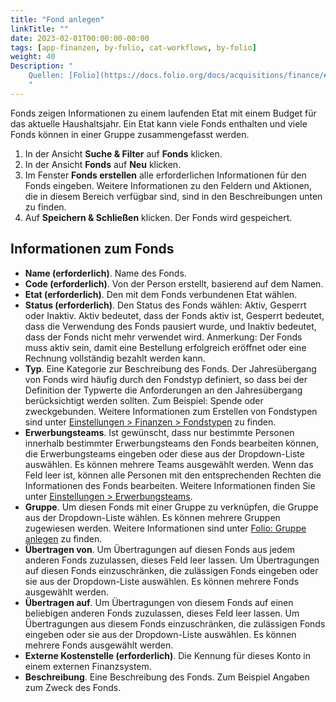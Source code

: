 ```yaml
---
title: "Fond anlegen"
linkTitle: ""
date: 2023-02-01T00:00:00-00:00
tags: [app-finanzen, by-folio, cat-workflows, by-folio]
weight: 40
Description: "
    Quellen: [Folio](https://docs.folio.org/docs/acquisitions/finance/#creating-a-fund) & [GBV](https://info.gbv.de/display/FOLIOGBVEXTERN/Folio:+Fond+anlegen)
    "
---
```


Fonds zeigen Informationen zu einem laufenden Etat mit einem Budget für das aktuelle Haushaltsjahr. Ein Etat kann viele Fonds enthalten und viele Fonds können in einer Gruppe zusammengefasst werden.

1.  In der Ansicht **Suche & Filter** auf **Fonds** klicken.
2.  In der Ansicht **Fonds** auf **Neu** klicken.
3.  Im Fenster **Fonds erstellen** alle erforderlichen Informationen für den Fonds eingeben. Weitere Informationen zu den Feldern und Aktionen, die in diesem Bereich verfügbar sind, sind in den Beschreibungen unten zu finden.
4.  Auf **Speichern & Schließen** klicken. Der Fonds wird gespeichert.

## Informationen zum Fonds

-   **Name (erforderlich)**. Name des Fonds.
-   **Code (erforderlich)**. Von der Person erstellt, basierend auf dem Namen.
-   **Etat (erforderlich)**. Den mit dem Fonds verbundenen Etat wählen.
-   **Status (erforderlich)**. Den Status des Fonds wählen: Aktiv, Gesperrt oder Inaktiv. Aktiv bedeutet, dass der Fonds aktiv ist, Gesperrt bedeutet, dass die Verwendung des Fonds pausiert wurde, und Inaktiv bedeutet, dass der Fonds nicht mehr verwendet wird. Anmerkung: Der Fonds muss aktiv sein, damit eine Bestellung erfolgreich eröffnet oder eine Rechnung vollständig bezahlt werden kann.
-   **Typ**. Eine Kategorie zur Beschreibung des Fonds. Der Jahresübergang von Fonds wird häufig durch den Fondstyp definiert, so dass bei der Definition der Typwerte die Anforderungen an den Jahresübergang berücksichtigt werden sollten. Zum Beispiel: Spende oder zweckgebunden. Weitere Informationen zum Erstellen von Fondstypen sind unter [Einstellungen > Finanzen > Fondstypen](https://info.gbv.de/display/FOLIOGBVEXTERN/Einstellungen+%28Finanzen%29%3A+Fondstypen) zu finden.
-   **Erwerbungsteams**. Ist gewünscht, dass nur bestimmte Personen innerhalb bestimmter Erwerbungsteams den Fonds bearbeiten können, die Erwerbungsteams eingeben oder diese aus der Dropdown-Liste auswählen. Es können mehrere Teams ausgewählt werden. Wenn das Feld leer ist, können alle Personen mit den entsprechenden Rechten die Informationen des Fonds bearbeiten. Weitere Informationen finden Sie unter [Einstellungen > Erwerbungsteams](https://info.gbv.de/pages/viewpage.action?pageId=849379720).
-   **Gruppe**. Um diesen Fonds mit einer Gruppe zu verknüpfen, die Gruppe aus der Dropdown-Liste wählen. Es können mehrere Gruppen zugewiesen werden. Weitere Informationen sind unter [Folio: Gruppe anlegen](https://info.gbv.de/display/FOLIOGBVEXTERN/Folio%3A+Gruppe+anlegen) zu finden.
-   **Übertragen von**. Um Übertragungen auf diesen Fonds aus jedem anderen Fonds zuzulassen, dieses Feld leer lassen. Um Übertragungen auf diesen Fonds einzuschränken, die zulässigen Fonds eingeben oder sie aus der Dropdown-Liste auswählen. Es können mehrere Fonds ausgewählt werden.
-   **Übertragen auf**. Um Übertragungen von diesem Fonds auf einen beliebigen anderen Fonds zuzulassen, dieses Feld leer lassen. Um Übertragungen aus diesem Fonds einzuschränken, die zulässigen Fonds eingeben oder sie aus der Dropdown-Liste auswählen. Es können mehrere Fonds ausgewählt werden.
-   **Externe Kostenstelle (erforderlich)**. Die Kennung für dieses Konto in einem externen Finanzsystem.
-   **Beschreibung**. Eine Beschreibung des Fonds. Zum Beispiel Angaben zum Zweck des Fonds.
